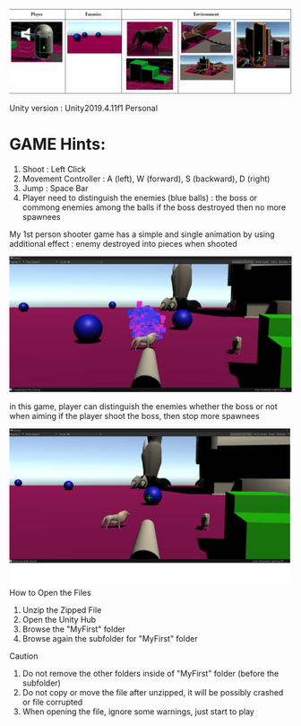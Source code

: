![alt text](https://github.com/engantung/UNITY/blob/main/1st%20Person%20Shooter/Figure.png?raw=true)

Unity version : Unity2019.4.11f1 Personal <DX11>

GAME Hints:
===========
1. Shoot : Left Click
2. Movement Controller : A (left), W (forward), S (backward), D (right)
3. Jump : Space Bar
4. Player need to distinguish the enemies (blue balls) : the boss or commong enemies among the balls if the boss destroyed then no more spawnees

My 1st person shooter game has a simple and single animation by using additional effect : 
enemy destroyed into pieces when shooted

![alt text](https://github.com/engantung/UNITY/blob/main/1st%20Person%20Shooter/Figure%202.png?raw=true)

in this game, player can distinguish the enemies whether the boss or not when aiming
if the player shoot the boss, then stop more spawnees 

![alt text](https://github.com/engantung/UNITY/blob/main/1st%20Person%20Shooter/Figure%201.png?raw=true)
How to Open the Files  
1. Unzip the Zipped File
2. Open the Unity Hub
3. Browse the "MyFirst" folder
4. Browse again the subfolder for "MyFirst" folder

Caution
1. Do not remove the other folders inside of "MyFirst" folder (before the subfolder)
2. Do not copy or move the file after unzipped, it will be possibly crashed or file corrupted
3. When opening the file, ignore some warnings, just start to play 
